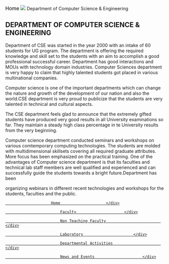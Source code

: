 <div align="left" class="deptLeftDiv">
<div class="navaigatorDiv" style="width:">
<p><a href="/" style="text-decoration:none; color:black; font-size:110%;">Home</a> <img src="images/arrow.png" style="box-shadow:none; border:none;"/> Department of Computer Science &amp; Engineering</p>
</div>
<h2 style="text-transform:uppercase;">Department of Computer Science &amp; Engineering </h2>
<p>Department of CSE was started in the year 2000 with an intake of 60 students for UG program. The department is offering the required knowledge and skill set to the students with an aim to accomplish a good professional successful career. Department has good interactions and MOUs with technology domain industries. Computer Sciences department is very happy to claim that highly talented students got placed in various multinational companies.</p>
<p>Computer science is one of the important departments which can change the nature and growth of the development of our nation and also the world.CSE department is very proud to publicize that the students are very talented in technical and cultural aspects.</p>
<p>The CSE department feels glad to announce that the extremely gifted students have   produced very good results in all University examinations so far. They maintain a steady high class percentage in te University results from the very beginning.</p>
<p>Computer science department conducted seminars and workshops on various comtemporary computing technologies. The students are molded with multidimensional skillsets covering all required graduate attributes. More focus has been emphasized on the practical training. One of the advantages of Computer science department is that its faculties and technical lab staff members are well qualified and experienced and can successfully guide the students towards a bright future.Department has been

 organizing webinars in different recent technologies and workshops for the students, faculties and the public.

</p>
</div>
<div class="deptRightDiv"> <!-- for Department Menu -->
<a href="aboutDept.php?dep=2"><div class="deptRightDivMenuItemSelect">

						Home        	        </div>
</a>
<a href="faculty.php?did=2">
<div class="deptRightDivMenuItem">

							Faculty	                    </div>
</a>
<a href="nonTeachingFaculty.php?did=2">
<div class="deptRightDivMenuItem">

							Non Teaching Faculty	                    </div>
</a>
<a href="laboratory.php?did=2">
<div class="deptRightDivMenuItem">

							Laboratory	                    </div>
</a>
<a href="deptActivities.php?did=2">
<div class="deptRightDivMenuItem">

							Departmental Activities	                    </div>
</a>
<a href="deptNewsEvents.php?did=2">
<div class="deptRightDivMenuItem">

							News and Events	                    </div>
</a>
</div>
</div>

